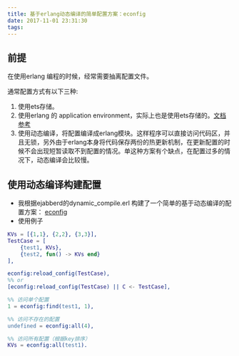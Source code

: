 ```yaml
---
title: 基于erlang动态编译的简单配置方案：econfig
date: 2017-11-01 23:31:30
tags:
---
```


## 前提
在使用erlang 编程的时候，经常需要抽离配置文件。

通常配置方式有以下三种:
1. 使用ets存储。
2. 使用erlang 的 application environment，实际上也是使用ets存储的。[文档参考](http://erlang.org/doc/man/config.html)
3. 使用动态编译，将配置编译成erlang模块。这样程序可以直接访问代码区，并且无锁，另外由于erlang本身将代码保存两份的热更新机制，在更新配置的时候不会出现短暂读取不到配置的情况。单这种方案有个缺点，在配置过多的情况下，动态编译会比较慢。

## 使用动态编译构建配置

* 我根据ejabberd的dynamic_compile.erl 构建了一个简单的基于动态编译的配置方案： [econfig](https://github.com/YYChildren/econfig)
* 使用例子
```erlang
KVs = [{1,1}, {2,2}, {3,3}],
TestCase = [
    {test1, KVs},
    {test2, fun() -> KVs end}
],

econfig:reload_config(TestCase),
%% or
[econfig:reload_config(TestCase) || C <- TestCase],

%% 访问单个配置
1 = econfig:find(test1, 1),

%% 访问不存在的配置
undefined = econfig:all(4),

%% 访问所有配置（根据key排序）
KVs = econfig:all(test1).
```
